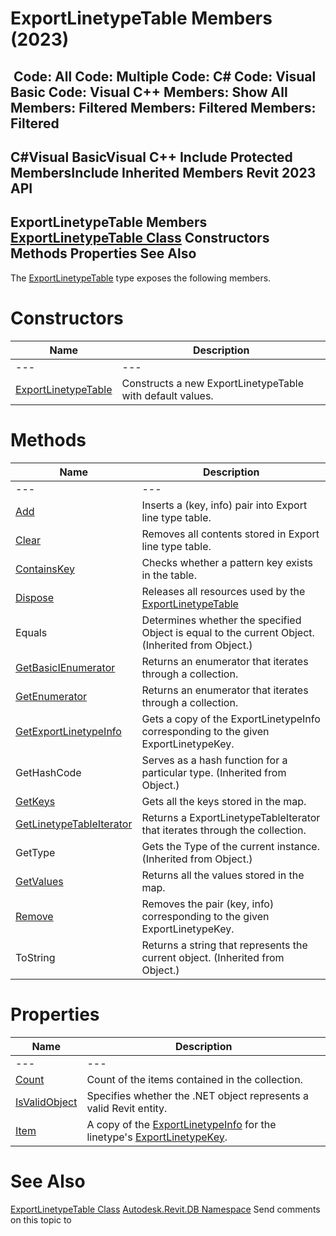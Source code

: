 # ExportLinetypeTable Members (2023)

﻿
 Code: All Code: Multiple Code: C# Code: Visual Basic Code: Visual C++  Members: Show All Members: Filtered Members: Filtered Members: Filtered   
---  
C#Visual BasicVisual C++
Include Protected MembersInclude Inherited Members
Revit 2023 API  
---  
ExportLinetypeTable Members  
[ExportLinetypeTable Class](136c6197-2f4c-5686-e70c-09cee48b71ad.md "ExportLinetypeTable Class") Constructors Methods Properties See Also  
---  
The [ExportLinetypeTable](136c6197-2f4c-5686-e70c-09cee48b71ad.md "ExportLinetypeTable Class") type exposes the following members.
# Constructors
| Name | Description |
| --- | --- |
| --- | --- | --- |
| [ExportLinetypeTable](e6d6cec7-141f-57f0-b365-efd9d05de697.md "ExportLinetypeTable Constructor") | Constructs a new ExportLinetypeTable with default values. |

# Methods
| Name | Description |
| --- | --- |
| --- | --- | --- |
| [Add](5c42f213-1bd5-bcb0-acbe-0997d0609574.md "Add Method") | Inserts a (key, info) pair into Export line type table. |
| [Clear](969905cc-3f59-e94e-6cc5-97a504d164cf.md "Clear Method") | Removes all contents stored in Export line type table. |
| [ContainsKey](ff5e52b2-b09c-c15d-edbd-988b3f41a6f8.md "ContainsKey Method") | Checks whether a pattern key exists in the table. |
| [Dispose](015d4647-1bb1-6197-7c3b-c87b15e62bc8.md "Dispose Method") | Releases all resources used by the [ExportLinetypeTable](136c6197-2f4c-5686-e70c-09cee48b71ad.md "ExportLinetypeTable Class") |
| Equals | Determines whether the specified Object is equal to the current Object. (Inherited from Object.) |
| [GetBasicIEnumerator](3ce14b4a-0907-1787-2390-2ef11e8df2cc.md "GetBasicIEnumerator Method") | Returns an enumerator that iterates through a collection. |
| [GetEnumerator](43851cab-1f6a-7a39-9894-13bc9afb38f3.md "GetEnumerator Method") | Returns an enumerator that iterates through a collection. |
| [GetExportLinetypeInfo](3699c956-98ce-c66f-3558-da5b037eff34.md "GetExportLinetypeInfo Method") | Gets a copy of the ExportLinetypeInfo corresponding to the given ExportLinetypeKey. |
| GetHashCode | Serves as a hash function for a particular type.  (Inherited from Object.) |
| [GetKeys](78c1ea60-254d-0e8b-bd26-c099ea7129d7.md "GetKeys Method") | Gets all the keys stored in the map. |
| [GetLinetypeTableIterator](8eb35b75-fc0b-5057-6ffd-e307cbb086cf.md "GetLinetypeTableIterator Method") | Returns a ExportLinetypeTableIterator that iterates through the collection. |
| GetType | Gets the Type of the current instance. (Inherited from Object.) |
| [GetValues](587f0370-2949-d83f-7d9a-dd6d11454741.md "GetValues Method") | Returns all the values stored in the map. |
| [Remove](6c6308ee-72aa-0619-cde8-52e413629f36.md "Remove Method") | Removes the pair (key, info) corresponding to the given ExportLinetypeKey. |
| ToString | Returns a string that represents the current object. (Inherited from Object.) |

# Properties
| Name | Description |
| --- | --- |
| --- | --- | --- |
| [Count](cdaf4c63-356d-f480-0a5f-3c660ec533f5.md "Count Property") | Count of the items contained in the collection. |
| [IsValidObject](48b9c4fa-fb58-de0a-3394-fe4605e24d6a.md "IsValidObject Property") | Specifies whether the .NET object represents a valid Revit entity. |
| [Item](46730a76-f14e-8993-9c0f-0782933cc5ef.md "Item Property") | A copy of the [ExportLinetypeInfo](f7ae5495-2fe3-02be-a803-873ab4b97aa6.md "ExportLinetypeInfo Class") for the linetype's [ExportLinetypeKey](7f67a1c8-cc9b-9b17-aa87-664657ee9d7d.md "ExportLinetypeKey Class"). |

# See Also
[ExportLinetypeTable Class](136c6197-2f4c-5686-e70c-09cee48b71ad.md "ExportLinetypeTable Class")
[Autodesk.Revit.DB Namespace](87546ba7-461b-c646-cbb1-2cb8f5bff8b2.md "Autodesk.Revit.DB Namespace")
Send comments on this topic to 